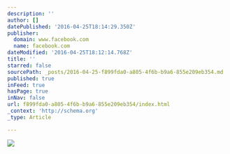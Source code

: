 ```yaml
---
description: ''
author: []
datePublished: '2016-04-25T18:14:29.350Z'
publisher:
  domain: www.facebook.com
  name: facebook.com
dateModified: '2016-04-25T18:12:14.768Z'
title: ''
starred: false
sourcePath: _posts/2016-04-25-f899fda0-a805-4f6b-b9a6-855e209eb354.md
published: true
inFeed: true
hasPage: true
inNav: false
url: f899fda0-a805-4f6b-b9a6-855e209eb354/index.html
_context: 'http://schema.org'
_type: Article

---
```

![](https://scontent-tpe1-1.xx.fbcdn.net/t31.0-8/1614175_10152228674577095_1370020375_o.jpg)